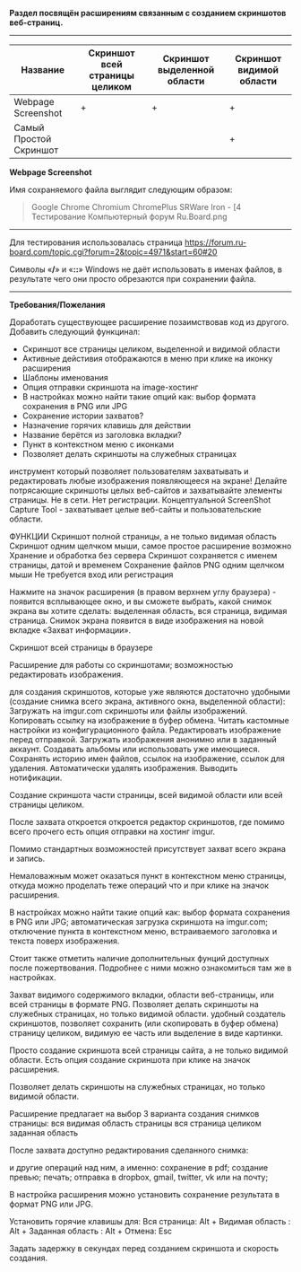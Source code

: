 **Раздел посвящён расширениям связанным с созданием скриншотов веб-страниц.**

* * *

| Название                 | Скриншот всей страницы целиком | Скриншот выделенной области | Скриншот видимой области |
|--------------------------|--------------------------------|-----------------------------|--------------------------|
| Webpage Screenshot       | +                              | +                           | +                        |
| Cамый Простой Скриншот   |                                |                             | +                        |

**Webpage Screenshot**

Имя сохраняемого файла выглядит следующим образом:

> Google Chrome   Chromium   ChromePlus   SRWare Iron - [4     Тестирование    Компьютерный форум Ru.Board.png

* * *

Для тестирования использовалась страница https://forum.ru-board.com/topic.cgi?forum=2&topic=4971&start=60#20

Символы «**/**» и «**::**» Windows не даёт использовать в именах файлов, в результате чего они просто обрезаются при сохранении файла.

* * *

**Требования/Пожелания**

Доработать существующее расширение позаимствовав код из другого. Добавить следующий функцинал:
- Скриншот все страницы целиком, выделенной и видимой области
- Активные дейстивия отображаются в меню при клике на иконку расширения
- Шаблоны именования
- Опция отправки скриншота на image-хостинг
- В настройках можно найти такие опций как: выбор формата сохранения в PNG или JPG
- Сохранение истории захватов?
- Назначение горячих клавишь для действии
- Название берётся из заголовка вкладки?
- Пункт в контекстном меню с иконками
- Позволяет делать скриншоты на служебных страницах


инструмент который позволяет пользователям захватывать и редактировать любые изображения появляющееся на экране!
Делайте потрясающие скриншоты целых веб-сайтов и захватывайте элементы страницы. Не в сети. Нет регистрации. Концептуальной
ScreenShot Capture Tool - захватывает целые веб-сайты и пользовательские области.

ФУНКЦИИ
Скриншот полной страницы, а не только видимая область
Скриншот одним щелчком мыши, самое простое расширение возможно
Хранение и обработка без сервера
Скриншот сохраняется с именем страницы, датой и временем
Сохранение файлов PNG одним щелчком мыши
Не требуется вход или регистрация

Нажмите на значок расширения (в правом верхнем углу браузера) - появится всплывающее окно, и вы сможете выбрать, какой снимок экрана вы хотите сделать: выделенная область, вся страница, видимая страница.
Снимок экрана появится в виде изображения на новой вкладке «Захват информации».

Скриншот всей страницы в браузере

Расширение для работы со скриншотами; возможностью редактировать изображения.

для создания скриншотов, которые уже являются достаточно удобными (создание снимка всего экрана, активного окна, выделенной области):
Загружать на imgur.com скриншоты или файлы изображений.
Копировать ссылку на изображение в буфер обмена.
Читать кастомные настройки из конфигурационного файла.
Редактировать изображение перед отправкой.
Загружать изображения анонимно или в заданный аккаунт.
Создавать альбомы или использовать уже имеющиеся.
Сохранять историю имен файлов, ссылок на изображение, ссылок для удаления.
Автоматически удалять изображения.
Выводить нотификации.


Создание скриншота части страницы, всей видимой области или всей страницы целиком.

После захвата откроется откроется редактор скриншотов, где помимо всего прочего есть опция отправки на хостинг imgur.

Помимо стандартных возможностей присутствует захват всего экрана и запись.

Немаловажным может оказаться пункт в контекстном меню страницы, откуда можно проделать теже операций что и при клике на значок расширения.

В настройках можно найти такие опций как: выбор формата сохранения в PNG или JPG; автоматическая загрузка скриншота на imgur.com; отключение пункта в контекстном меню, встраиваемого заголовка и текста поверх изображения.

Стоит также отметить наличие дополнительных фунций доступных после пожертвования. Подробнее с ними можно ознакомиться там же в настройках.

Захват видимого содержимого вкладки, области веб-страницы, или всей страницы в формате PNG.
Позволяет делать скриншоты на служебных страницах, но только видимой области.
удобный создатель скриншотов, позволяет сохранить (или скопировать в буфер обмена) страницу целиком, видимую ее часть или выделение в виде картинки.

Просто создание скриншота всей страницы сайта, а не только видимой области.
Есть опция создание скриншота при клике на значок расширения.

Позволяет делать скриншоты на служебных страницах, но только видимой области.

Расширение предлагает на выбор 3 варианта создания снимков страницы:
вся видимая область страницы
вся страница целиком
заданная область

После захвата доступно редактирования сделанного снимка:

и другие операций над ним, а именно:
сохранение в pdf;
создание превью;
печать;
отправка в dropbox, gmail, twitter, vk или на почту;

В настройка расширения можно установить сохранение результата в формат PNG или JPG.

Установить горячие клавишы для:
Вся страница: Alt + 
Видимая область : Alt + 
Заданная область : Alt + 
Отмена: Esc

Задать задержку в секундах перед созданием скриншота и скорость создания.
